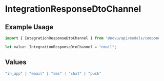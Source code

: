# IntegrationResponseDtoChannel

## Example Usage

```typescript
import { IntegrationResponseDtoChannel } from "@novu/api/models/components";

let value: IntegrationResponseDtoChannel = "email";
```

## Values

```typescript
"in_app" | "email" | "sms" | "chat" | "push"
```
